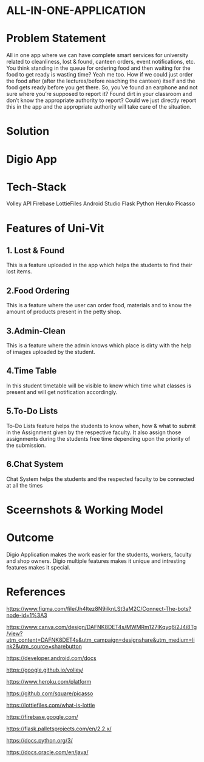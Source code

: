# ALL-IN-ONE-APPLICATION

# Problem Statement 
All in one app where we can have complete smart services for university related 
to cleanliness, lost & found, canteen orders, event notifications, etc.
You think standing in the queue for ordering food and then waiting for the food
to get ready is wasting time? Yeah me too. How if we could just order the food
after (after the lectures/before reaching the canteen) itself and the food gets
ready before you get there.
So, you’ve found an earphone and not sure where you’re supposed to report it?
Found dirt in your classroom and don’t know the appropriate authority to report?
Could we just directly report this in the app and the appropriate authority will
take care of the situation.

# Solution

# Digio App

# Tech-Stack
Volley API 
Firebase
LottieFiles
Android Studio
Flask
Python
Heruko
Picasso

# Features of Uni-Vit
## 1. Lost & Found
This is a feature uploaded in the app which helps the students to find their lost items.

## 2.Food Ordering
This is a feature where the user can order food, materials and to know the amount of products present in the petty shop. 

## 3.Admin-Clean 
This is a feature where the admin knows which place is dirty with the help of images uploaded by the student.

## 4.Time Table
In this student timetable will be visible to know which time what classes is present and will get notification accordingly.

## 5.To-Do Lists
To-Do Lists feature helps the students to know when, how & what to submit in the Assignment given by the respective faculty.
It also assign those assignments during the students free time depending upon the priority of the submission.

## 6.Chat System 
Chat System helps the students and the respected faculty to be connected at all the times

# Sceernshots & Working Model


# Outcome
Digio Application makes the work easier for the students, workers, faculty and shop owners.
Digio multiple features makes it unique and intresting features makes it special.

# References
https://www.figma.com/file/Jh4ltez8N9ilknLSt3aM2C/Connect-The-bots?node-id=1%3A3

https://www.canva.com/design/DAFNK8DET4s/MWMRm127IKqyq6i2J4i8Tg/view?utm_content=DAFNK8DET4s&utm_campaign=designshare&utm_medium=link2&utm_source=sharebutton

https://developer.android.com/docs

https://google.github.io/volley/

https://www.heroku.com/platform

https://github.com/square/picasso

https://lottiefiles.com/what-is-lottie

https://firebase.google.com/

https://flask.palletsprojects.com/en/2.2.x/

https://docs.python.org/3/

https://docs.oracle.com/en/java/
